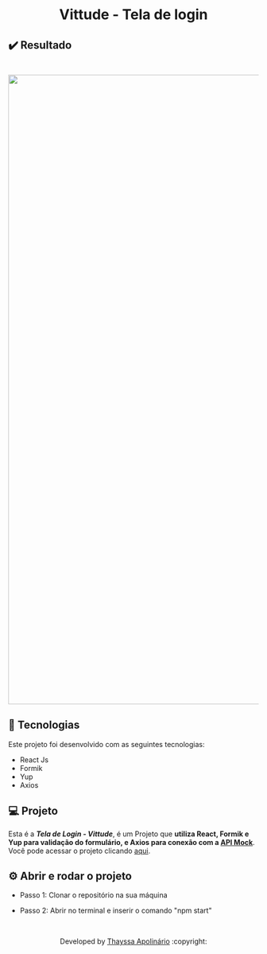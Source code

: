 <p align="center">
	<h1 align="center">Vittude - Tela de login</h1>
</p>

## ✔️ Resultado

<h1 align="center">
    <img width="1266" alt="Tela de login" src="https://user-images.githubusercontent.com/101597064/196272474-995813a7-911e-47ed-8e8e-35da47c340a4.png">
</h1>

## 🚀 Tecnologias

Este projeto foi desenvolvido com as seguintes tecnologias:

- React Js
- Formik
- Yup
- Axios


## 💻 Projeto 

Esta é a ***Tela de Login - Vittude***, é um Projeto que **utiliza React, Formik e Yup para validação do formulário, e Axios para conexão com a [API Mock](https://github.com/ThayssaAp/vittude-api-mock)**.
Você pode acessar o projeto clicando [aqui](https://vittude-frontend.onrender.com).


## ⚙️ Abrir e rodar o projeto

- Passo 1: Clonar o repositório na sua máquina

- Passo 2: Abrir no terminal e inserir o comando "npm start"

<br>

<p align="center">Developed by <a href="https://www.linkedin.com/in/thayssa-apolinário-913903237/">Thayssa Apolinário</a> :copyright:
